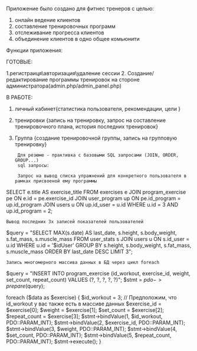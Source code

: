 Приложение было создано для фитнес тренеров с целью:
1. онлайн ведение клиентов
2. составление тренировочных программ
3. отслеживание прогресса клиентов
4. объединение клиентов в одно общее комьюнити

Функции приложения:

ГОТОВЫЕ:

1.регистраиця\авторизация\удаление сессии
2. Создание/редактирование программы тренировок на стороне администратора(admin.php/admin_panel.php)


В РАБОТЕ:
1. личный кабинет{статистика пользователя, рекомендации, цели }
2. тренировки {запись на тренировку, запрос на составление тренировочного плана, история последних тренировок}
3. Группа {создание тренировочной группы, запись на групповую тренировку}


        Для резюме - практивка с базовыми SQL запросами (JOIN, ORDER, GROUP...)
        sql запросы: 

        Запрос на вывод списка упражнений для конкретного пользователя в рамках присвоеной ему программы

SELECT
    e.title AS exercise_title
FROM
    exercises e
JOIN
    program_exercise pe ON e.id = pe.exercise_id
JOIN
    user_program up ON pe.id_program = up.id_program
JOIN
    users u ON up.id_user = u.id
WHERE
    u.id = 3 AND up.id_program = 2;


    Вывод последних 3х записей показателей пользователей 

$query = "SELECT MAX(s.date) AS last_date, s.height, s.body_weight, s.fat_mass, s.muscle_mass 
    FROM user_stats s JOIN users u ON s.id_user = u.id 
    WHERE u.id = '$idUser' 
    GROUP BY s.height, s.body_weight, s.fat_mass, s.muscle_mass ORDER BY last_date DESC LIMIT 3";


    Запись многомерного массива данных в БД через цикл foreach

$query = "INSERT INTO program_exercise (id_workout, exercise_id, weight, set_count, repeat_count) VALUES (?, ?, ?, ?, ?)";
$stmt = $pdo->prepare($query);

foreach ($data as $exercise) {
    $id_workout = 3; // Предположим, что id_workout у вас также есть в массиве данных
    $exercise_id = $exercise[0];
    $weight = $exercise[1];
    $set_count = $exercise[2];
    $repeat_count = $exercise[3];
    $stmt->bindValue(1, $id_workout, PDO::PARAM_INT);
    $stmt->bindValue(2, $exercise_id, PDO::PARAM_INT);
    $stmt->bindValue(3, $weight, PDO::PARAM_INT);
    $stmt->bindValue(4, $set_count, PDO::PARAM_INT);
    $stmt->bindValue(5, $repeat_count, PDO::PARAM_INT);
    $stmt->execute();
}

